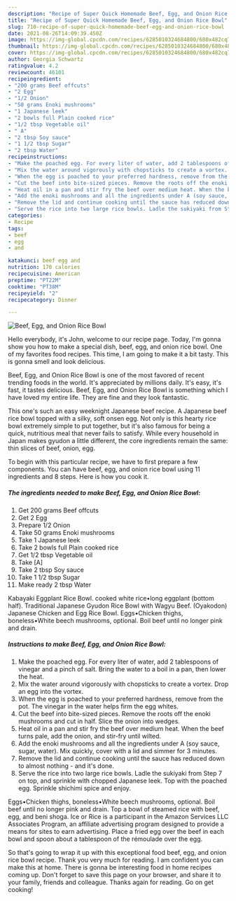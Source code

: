 ```yaml
---
description: "Recipe of Super Quick Homemade Beef, Egg, and Onion Rice Bowl"
title: "Recipe of Super Quick Homemade Beef, Egg, and Onion Rice Bowl"
slug: 710-recipe-of-super-quick-homemade-beef-egg-and-onion-rice-bowl
date: 2021-08-26T14:09:39.450Z
image: https://img-global.cpcdn.com/recipes/6285010324684800/680x482cq70/beef-egg-and-onion-rice-bowl-recipe-main-photo.jpg
thumbnail: https://img-global.cpcdn.com/recipes/6285010324684800/680x482cq70/beef-egg-and-onion-rice-bowl-recipe-main-photo.jpg
cover: https://img-global.cpcdn.com/recipes/6285010324684800/680x482cq70/beef-egg-and-onion-rice-bowl-recipe-main-photo.jpg
author: Georgia Schwartz
ratingvalue: 4.2
reviewcount: 46101
recipeingredient:
- "200 grams Beef offcuts"
- "2 Egg"
- "1/2 Onion"
- "50 grams Enoki mushrooms"
- "1 Japanese leek"
- "2 bowls full Plain cooked rice"
- "1/2 tbsp Vegetable oil"
- " A"
- "2 tbsp Soy sauce"
- "1 1/2 tbsp Sugar"
- "2 tbsp Water"
recipeinstructions:
- "Make the poached egg. For every liter of water, add 2 tablespoons of vinegar and a pinch of salt. Bring the water to a boil in a pan, then lower the heat."
- "Mix the water around vigorously with chopsticks to create a vortex. Drop an egg into the vortex."
- "When the egg is poached to your preferred hardness, remove from the pot. The vinegar in the water helps firm the egg whites."
- "Cut the beef into bite-sized pieces. Remove the roots off the enoki mushrooms and cut in half. Slice the onion into wedges."
- "Heat oil in a pan and stir fry the beef over medium heat. When the beef turns pale, add the onion, and stir-fry until wilted."
- "Add the enoki mushrooms and all the ingredients under A (soy sauce, sugar, water). Mix quickly, cover with a lid and simmer for 3 minutes."
- "Remove the lid and continue cooking until the sauce has reduced down to almost nothing - and it&#39;s done."
- "Serve the rice into two large rice bowls. Ladle the sukiyaki from Step 7 on top, and sprinkle with chopped Japanese leek. Top with the poached egg. Sprinkle shichimi spice and enjoy."
categories:
- Recipe
tags:
- beef
- egg
- and

katakunci: beef egg and 
nutrition: 170 calories
recipecuisine: American
preptime: "PT22M"
cooktime: "PT38M"
recipeyield: "2"
recipecategory: Dinner

---
```



![Beef, Egg, and Onion Rice Bowl](https://img-global.cpcdn.com/recipes/6285010324684800/680x482cq70/beef-egg-and-onion-rice-bowl-recipe-main-photo.jpg)

Hello everybody, it's John, welcome to our recipe page. Today, I'm gonna show you how to make a special dish, beef, egg, and onion rice bowl. One of my favorites food recipes. This time, I am going to make it a bit tasty. This is gonna smell and look delicious.

Beef, Egg, and Onion Rice Bowl is one of the most favored of recent trending foods in the world. It's appreciated by millions daily. It's easy, it's fast, it tastes delicious. Beef, Egg, and Onion Rice Bowl is something which I have loved my entire life. They are fine and they look fantastic.

This one&#39;s such an easy weeknight Japanese beef recipe. A Japanese beef rice bowl topped with a silky, soft onsen egg. Not only is this hearty rice bowl extremely simple to put together, but it&#39;s also famous for being a quick, nutritious meal that never fails to satisfy. While every household in Japan makes gyudon a little different, the core ingredients remain the same: thin slices of beef, onion, egg.


To begin with this particular recipe, we have to first prepare a few components. You can have beef, egg, and onion rice bowl using 11 ingredients and 8 steps. Here is how you cook it.

<!--inarticleads1-->

##### The ingredients needed to make Beef, Egg, and Onion Rice Bowl:

1. Get 200 grams Beef offcuts
1. Get 2 Egg
1. Prepare 1/2 Onion
1. Take 50 grams Enoki mushrooms
1. Take 1 Japanese leek
1. Take 2 bowls full Plain cooked rice
1. Get 1/2 tbsp Vegetable oil
1. Take  [A]
1. Take 2 tbsp Soy sauce
1. Take 1 1/2 tbsp Sugar
1. Make ready 2 tbsp Water


Kabayaki Eggplant Rice Bowl. cooked white rice•long eggplant (bottom half). Traditional Japanese Gyudon Rice Bowl with Wagyu Beef. (Oyakodon) Japanese Chicken and Egg Rice Bowl. Eggs•Chicken thighs, boneless•White beech mushrooms, optional. Boil beef until no longer pink and drain. 

<!--inarticleads2-->

##### Instructions to make Beef, Egg, and Onion Rice Bowl:

1. Make the poached egg. For every liter of water, add 2 tablespoons of vinegar and a pinch of salt. Bring the water to a boil in a pan, then lower the heat.
1. Mix the water around vigorously with chopsticks to create a vortex. Drop an egg into the vortex.
1. When the egg is poached to your preferred hardness, remove from the pot. The vinegar in the water helps firm the egg whites.
1. Cut the beef into bite-sized pieces. Remove the roots off the enoki mushrooms and cut in half. Slice the onion into wedges.
1. Heat oil in a pan and stir fry the beef over medium heat. When the beef turns pale, add the onion, and stir-fry until wilted.
1. Add the enoki mushrooms and all the ingredients under A (soy sauce, sugar, water). Mix quickly, cover with a lid and simmer for 3 minutes.
1. Remove the lid and continue cooking until the sauce has reduced down to almost nothing - and it&#39;s done.
1. Serve the rice into two large rice bowls. Ladle the sukiyaki from Step 7 on top, and sprinkle with chopped Japanese leek. Top with the poached egg. Sprinkle shichimi spice and enjoy.


Eggs•Chicken thighs, boneless•White beech mushrooms, optional. Boil beef until no longer pink and drain. Top a bowl of steamed rice with beef, egg, and beni shoga. Ice or Rice is a participant in the Amazon Services LLC Associates Program, an affiliate advertising program designed to provide a means for sites to earn advertising. Place a fried egg over the beef in each bowl and spoon about a tablespoon of the rémoulade over the egg. 

So that's going to wrap it up with this exceptional food beef, egg, and onion rice bowl recipe. Thank you very much for reading. I am confident you can make this at home. There is gonna be interesting food in home recipes coming up. Don't forget to save this page on your browser, and share it to your family, friends and colleague. Thanks again for reading. Go on get cooking!
